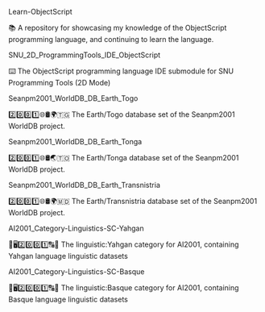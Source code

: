
Learn-ObjectScript

📚️ A repository for showcasing my knowledge of the ObjectScript programming language, and continuing to learn the language. 

SNU_2D_ProgrammingTools_IDE_ObjectScript

⌨️ The ObjectScript programming language IDE submodule for SNU Programming Tools (2D Mode)

Seanpm2001_WorldDB_DB_Earth_Togo

2️⃣️0️⃣️0️⃣️1️⃣️🌐️🛢️🌍️🇹🇬️ The Earth/Togo database set of the Seanpm2001 WorldDB project.

Seanpm2001_WorldDB_DB_Earth_Tonga

2️⃣️0️⃣️0️⃣️1️⃣️🌐️🛢️🌏️🇹🇴️ The Earth/Tonga database set of the Seanpm2001 WorldDB project.

Seanpm2001_WorldDB_DB_Earth_Transnistria

2️⃣️0️⃣️0️⃣️1️⃣️🌐️🛢️🌍️🇲🇩️ The Earth/Transnistria database set of the Seanpm2001 WorldDB project.

AI2001_Category-Linguistics-SC-Yahgan

🧠️🖥️2️⃣️0️⃣️0️⃣️1️⃣️🔠️🔢️ The linguistic:Yahgan category for AI2001, containing Yahgan language linguistic datasets

AI2001_Category-Linguistics-SC-Basque

🧠️🖥️2️⃣️0️⃣️0️⃣️1️⃣️🔠️🔢️ The linguistic:Basque category for AI2001, containing Basque language linguistic datasets

